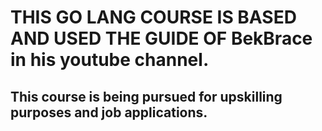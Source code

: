 # THIS GO LANG COURSE IS BASED AND USED THE GUIDE OF BekBrace in his youtube channel.
## This course is being pursued for upskilling purposes and job applications.